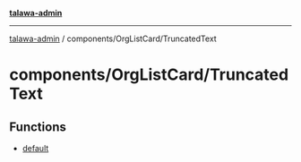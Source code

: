 [**talawa-admin**](../../../README.md)

***

[talawa-admin](../../../README.md) / components/OrgListCard/TruncatedText

# components/OrgListCard/TruncatedText

## Functions

- [default](functions/default.md)

